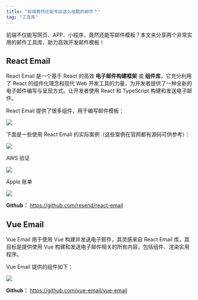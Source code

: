 ```yaml
---
title: "前端竟然还能写出这么炫酷的邮件？"
tag: "工具库"
---
```


前端不仅能写网页、APP、小程序，竟然还能写邮件模板？本文来分享两个非常实用的邮件工具库，助力高效开发邮件模板！

## React Email

React Email 是一个基于 React 的高效 **电子邮件构建框架** 或 **组件库**，它充分利用了 React 的组件化理念和现代 Web 开发工具的力量，为开发者提供了一种全新的电子邮件编写与呈现方式。让开发者使用 React 和 TypeScript 构建和发送电子邮件。

React Email 提供了很多组件，用于编写邮件模板：

<img src="../imgs/56/01.webp" />

下面是一些使用 React Email 的实际案例（这些案例在官网都有源码可供参考）：

<img src="../imgs/56/02.webp" />

AWS 验证

<img src="../imgs/56/03.webp" />

Apple 账单

<img src="../imgs/56/04.webp" />

**Github：** https://github.com/resend/react-email

## Vue Email

Vue Email 用于使用 Vue 构建并发送电子邮件，其灵感来自 React Email 库，其目标是提供使用 Vue 构建和发送电子邮件相关的所有内容，包括组件、渲染实用程序。

Vue Email 提供的组件如下：

<img src="../imgs/56/05.webp" />

**Github：** https://github.com/vue-email/vue-email
